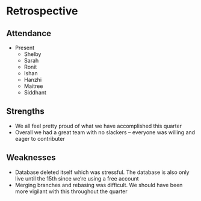 # Retrospective

## Attendance

* Present  
  * Shelby  
  * Sarah  
  * Ronit   
  * Ishan  
  * Hanzhi  
  * Maitree  
  * Siddhant

## Strengths

* We all feel pretty proud of what we have accomplished this quarter  
* Overall we had a great team with no slackers – everyone was willing and eager to contributer

## Weaknesses

* Database deleted itself which was stressful. The database is also only live until the 15th since we’re using a free account  
* Merging branches and rebasing was difficult. We should have been more vigilant with this throughout the quarter